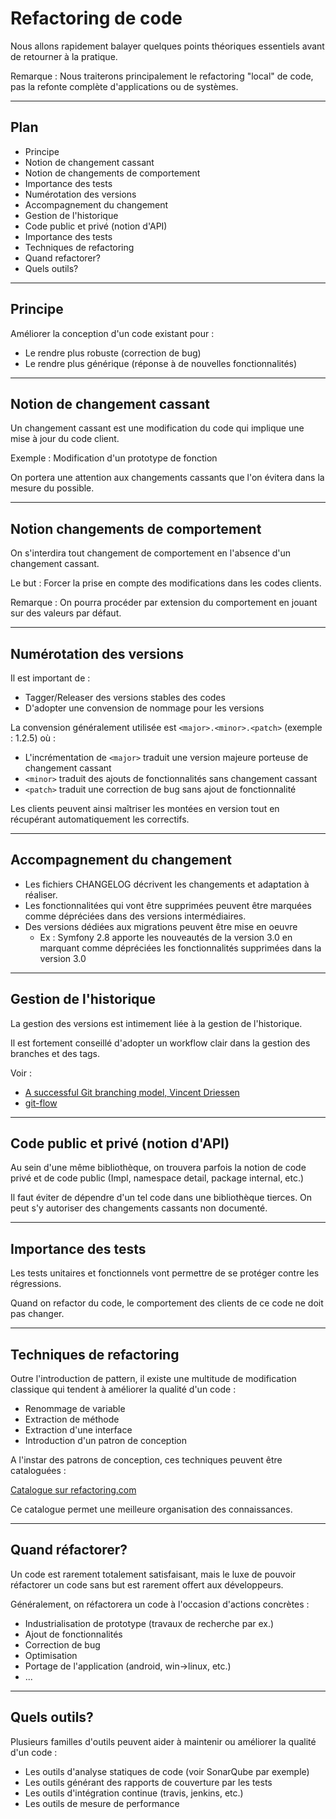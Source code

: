 # Refactoring de code

Nous allons rapidement balayer quelques points théoriques essentiels 
avant de retourner à la pratique.

Remarque : Nous traiterons principalement le refactoring "local" de code, pas la refonte 
complète d'applications ou de systèmes.

---

## Plan

* Principe
* Notion de changement cassant
* Notion de changements de comportement
* Importance des tests
* Numérotation des versions
* Accompagnement du changement
* Gestion de l'historique
* Code public et privé (notion d'API)
* Importance des tests
* Techniques de refactoring
* Quand refactorer?
* Quels outils?

---

## Principe

Améliorer la conception d'un code existant pour :

* Le rendre plus robuste (correction de bug)
* Le rendre plus générique (réponse à de nouvelles fonctionnalités)

---

## Notion de changement cassant

Un changement cassant est une modification du code qui implique une mise à jour
du code client.

Exemple : Modification d'un prototype de fonction

On portera une attention aux changements cassants que l'on évitera 
dans la mesure du possible.

---

## Notion changements de comportement

On s'interdira tout changement de comportement en l'absence d'un changement
cassant.

Le but : Forcer la prise en compte des modifications dans les codes clients.

Remarque : On pourra procéder par extension du comportement en jouant sur des
valeurs par défaut.

---

## Numérotation des versions

Il est important de :

* Tagger/Releaser des versions stables des codes
* D'adopter une convension de nommage pour les versions

La convension généralement utilisée est ```<major>.<minor>.<patch>``` (exemple : 1.2.5) où :

* L'incrémentation de ```<major>``` traduit une version majeure porteuse de changement cassant
* ```<minor>``` traduit des ajouts de fonctionnalités sans changement cassant
* ```<patch>``` traduit une correction de bug sans ajout de fonctionnalité

Les clients peuvent ainsi maîtriser les montées en version tout en récupérant automatiquement les correctifs.

---

## Accompagnement du changement

* Les fichiers CHANGELOG décrivent les changements et adaptation à réaliser.
* Les fonctionnalitées qui vont être supprimées peuvent être marquées comme dépréciées dans des versions intermédiaires.
* Des versions dédiées aux migrations peuvent être mise en oeuvre
    * Ex : Symfony 2.8 apporte les nouveautés de la version 3.0 en marquant comme dépréciées les fonctionnalités supprimées dans la version 3.0

---

## Gestion de l'historique

La gestion des versions est intimement liée à la gestion de l'historique.

Il est fortement conseillé d'adopter un workflow clair dans la gestion
des branches et des tags.

Voir :

* [A successful Git branching model, Vincent Driessen](http://nvie.com/posts/a-successful-git-branching-model/)
* [git-flow](http://jeffkreeftmeijer.com/2010/why-arent-you-using-git-flow/)


---

## Code public et privé (notion d'API)

Au sein d'une même bibliothèque, on trouvera parfois la notion de code privé et de code public (Impl, namespace detail, package internal, etc.)

Il faut éviter de dépendre d'un tel code dans une bibliothèque tierces. On peut s'y autoriser des changements cassants non documenté.

---

## Importance des tests

Les tests unitaires et fonctionnels vont permettre de se protéger contre les
régressions.

Quand on refactor du code, le comportement des clients de ce code ne doit pas changer.

---

## Techniques de refactoring

Outre l'introduction de pattern, il existe une multitude de modification classique qui tendent à améliorer la qualité d'un code :

* Renommage de variable
* Extraction de méthode
* Extraction d'une interface
* Introduction d'un patron de conception

A l'instar des patrons de conception, ces techniques peuvent être cataloguées :

[Catalogue sur refactoring.com](http://www.refactoring.com/catalog/)

Ce catalogue permet une meilleure organisation des connaissances.

---

## Quand réfactorer?

Un code est rarement totalement satisfaisant, mais le luxe de pouvoir réfactorer 
un code sans but est rarement offert aux développeurs. 

Généralement, on réfactorera un code à l'occasion d'actions concrètes :

* Industrialisation de prototype (travaux de recherche par ex.)
* Ajout de fonctionnalités
* Correction de bug
* Optimisation
* Portage de l'application (android, win->linux, etc.)
* ...

---

## Quels outils?

Plusieurs familles d'outils peuvent aider à maintenir ou améliorer la qualité d'un code :

* Les outils d'analyse statiques de code (voir SonarQube par exemple)
* Les outils générant des rapports de couverture par les tests
* Les outils d'intégration continue (travis, jenkins, etc.)
* Les outils de mesure de performance

